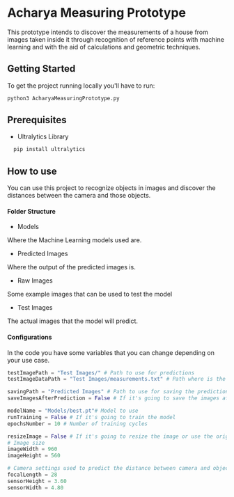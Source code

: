 # Acharya Measuring Prototype

This prototype intends to discover the measurements of a house from images taken inside it through recognition of reference points with machine learning and with the aid of calculations and geometric techniques.

## Getting Started

To get the project running locally you'll have to run:

```sh
python3 AcharyaMeasuringPrototype.py
```

## Prerequisites

* Ultralytics Library

```sh
  pip install ultralytics
```

## How to use

You can use this project to recognize objects in images and discover the distances between the camera and those objects.

#### Folder Structure

* Models

Where the Machine Learning models used are.

* Predicted Images

Where the output of the predicted images is.

* Raw Images

Some example images that can be used to test the model

* Test Images

The actual images that the model will predict.

#### Configurations

In the code you have some variables that you can change depending on your use case.

``` python
testImagePath = "Test Images/" # Path to use for predictions
testImageDataPath = "Test Images/measurements.txt" # Path where is the images data

savingPath = "Predicted Images" # Path to use for saving the predictions
saveImagesAfterPrediction = False # If it's going to save the images after the prediction

modelName = "Models/best.pt"# Model to use
runTraining = False # If it's going to train the model
epochsNumber = 10 # Number of training cycles

resizeImage = False # If it's going to resize the image or use the original size
# Image size
imageWidth = 960
imageHeight = 560

# Camera settings used to predict the distance between camera and object
focalLength = 28
sensorHeight = 3.60
sensorWidth = 4.80
```